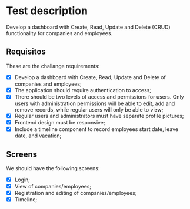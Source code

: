 # Test description
Develop a dashboard with Create, Read, Update and Delete (CRUD) functionality for companies and employees.

## Requisitos
These are the challange requirements:

- [x] Develop a dashboard with Create, Read, Update and Delete of companies and employees;
- [x] The application should require authentication to access;
- [x] There should be two levels of access and permissions for users. Only users with administration permissions will be able to edit, add and remove records, while regular users will only be able to view;
- [x] Regular users and administrators must have separate profile pictures;
- [x] Frontend design must be responsive;
- [x] Include a timeline component to record employees start date, leave date, and vacation;

## Screens
We should have the following screens:
- [x] Login;
- [x] View of companies/employees;
- [x] Registration and editing of companies/employees;
- [x] Timeline;
